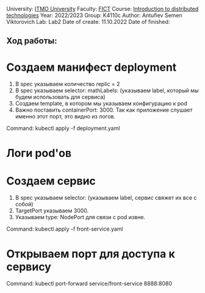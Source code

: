 University: [ITMO University](https://itmo.ru/ru/)
Faculty: [FICT](https://fict.itmo.ru)
Course: [Introduction to distributed technologies](https://github.com/itmo-ict-faculty/introduction-to-distributed-technologies)
Year: 2022/2023
Group: K4110c
Author: Antufiev Semen Viktorovich
Lab: Lab2
Date of create: 11.10.2022
Date of finished: 

## Ход работы:

# Создаем манифест deployment
1. В spec указываем количество replic = 2
2. В spec указываем selector: mathLabels: (указываем label, который мы будем использовать для сервиса)
3. Создаем template, в котором мы указываем конфигурацию к pod
4. Важно поставить containerPort: 3000. Так как приложение слушает именно этот порт, это видно из логов.

Command: kubectl apply -f deployment.yaml

# Логи pod'ов


# Создаем сервис

1. В spec указываем selector: (указываем label, сервис свяжет их все с собой)
2. TargetPort указываем 3000.
3. Указываем type: NodePort для связи с pod извне.

Command: kubectl apply -f front-service.yaml

# Открываем порт для доступа к сервису

Command: kubectl port-forward service/front-service 8888:8080
